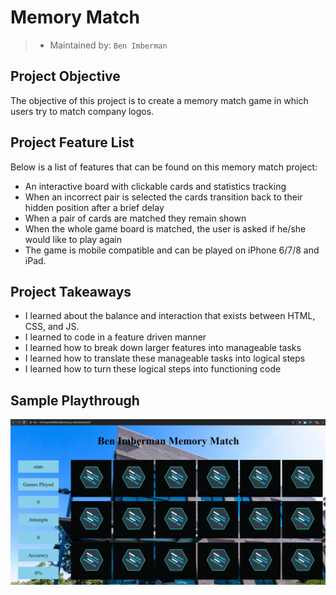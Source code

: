 # Memory Match

> - Maintained by: `Ben Imberman`

## Project Objective

The objective of this project is to create a memory match game in which users try to match company logos.

## Project Feature List

Below is a list of features that can be found on this memory match project:

* An interactive board with clickable cards and statistics tracking
* When an incorrect pair is selected the cards transition back to their hidden position after a brief delay
* When a pair of cards are matched they remain shown
* When the whole game board is matched, the user is asked if he/she would like to play again
* The game is mobile compatible and can be played on iPhone 6/7/8 and iPad.

## Project Takeaways

* I learned about the balance and interaction that exists between HTML, CSS, and JS.
* I learned to code in a feature driven manner
* I learned how to break down larger features into manageable tasks
* I learned how to translate these manageable tasks into logical steps
* I learned how to turn these logical steps into functioning code

## Sample Playthrough

![Playthrough](https://github.com/bimberman/bimberman-LFZ_Memory_Match/blob/master/assets/images/memory_match.gif)

